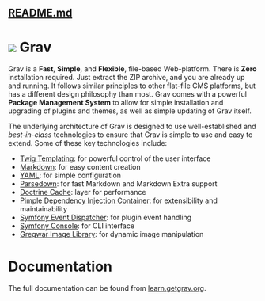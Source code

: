 ## [README.md](https://github.com/getgrav/grav//#readme)

# [](https://github.com/getgrav/grav//#-grav)[![](https://avatars1.githubusercontent.com/u/8237355?v=2&s=50)](https://avatars1.githubusercontent.com/u/8237355?v=2&s=50) Grav


Grav is a **Fast**, **Simple**, and **Flexible**, file-based Web-platform. There is **Zero** installation required. Just extract the ZIP archive, and you are already up and running. It follows similar principles to other flat-file CMS platforms, but has a different design philosophy than most. Grav comes with a powerful **Package Management System** to allow for simple installation and upgrading of plugins and themes, as well as simple updating of Grav itself.

The underlying architecture of Grav is designed to use well-established and _best-in-class_ technologies to ensure that Grav is simple to use and easy to extend. Some of these key technologies include:

-   [Twig Templating](https://twig.symfony.com/): for powerful control of the user interface
-   [Markdown](https://en.wikipedia.org/wiki/Markdown): for easy content creation
-   [YAML](https://yaml.org): for simple configuration
-   [Parsedown](https://parsedown.org/): for fast Markdown and Markdown Extra support
-   [Doctrine Cache](https://www.doctrine-project.org/projects/doctrine-orm/en/latest/reference/caching.html): layer for performance
-   [Pimple Dependency Injection Container](https://github.com/silexphp/Pimple): for extensibility and maintainability
-   [Symfony Event Dispatcher](https://symfony.com/doc/current/components/event_dispatcher/introduction.html): for plugin event handling
-   [Symfony Console](https://symfony.com/doc/current/components/console/introduction.html): for CLI interface
-   [Gregwar Image Library](https://github.com/Gregwar/Image): for dynamic image manipulation


# [](https://github.com/getgrav/grav//#documentation)Documentation

The full documentation can be found from [learn.getgrav.org](https://learn.getgrav.org).